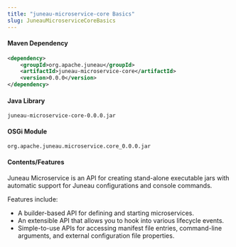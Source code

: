 ```yaml
---
title: "juneau-microservice-core Basics"
slug: JuneauMicroserviceCoreBasics
---
```


#### Maven Dependency

```xml
<dependency>
    <groupId>org.apache.juneau</groupId>
    <artifactId>juneau-microservice-core</artifactId>
    <version>0.0.0</version>
</dependency>
```

#### Java Library

```text
juneau-microservice-core-0.0.0.jar
```

#### OSGi Module

```text
org.apache.juneau.microservice.core_0.0.0.jar
```

#### Contents/Features

Juneau Microservice is an API for creating stand-alone executable jars with automatic support for Juneau configurations
and console commands.

Features include:

- A builder-based API for defining and starting microservices.
- An extensible API that allows you to hook into various lifecycle events.
- Simple-to-use APIs for accessing manifest file entries, command-line arguments, and external configuration file properties.
